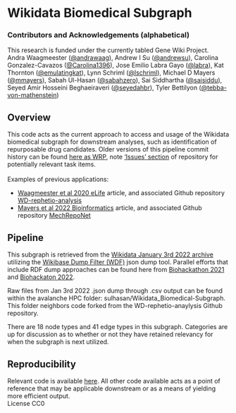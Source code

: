# Wikidata Biomedical Subgraph 

### Contributors and Acknowledgements (alphabetical)
This research is funded under the currently tabled Gene Wiki Project.
<br>
Andra Waagmeester ([@andrawaag](https://github.com/andrawaag)), Andrew I Su ([@andrewsu](https://github.com/andrewsu)), Carolina Gonzalez-Cavazos ([@Carolina1396](https://github.com/Carolina1396)), Jose Emilio Labra Gayo ([@labra](https://github.com/labra)), Kat Thornton ([@emulatingkat](https://github.com/emulatingkat)), Lynn Schriml ([@lschriml](https://github.com/lschriml)), Michael D Mayers ([@mmayers](https://github.com/mmayers12)), Sabah Ul-Hasan ([@sabahzero](https://github.com/sabahzero)), Sai Siddhartha ([@saisiddu](https://github.com/saisiddu)), Seyed Amir Hosseini Beghaeiraveri ([@seyedahbr](https://github.com/seyedahbr)), Tyler Bettilyon ([@tebba-von-mathenstein](https://github.com/tebba-von-mathenstein))

## Overview
This code acts as the current approach to access and usage of the Wikidata biomedical subgraph for downstream analyses, such as identification of repurposable drug candidates. Older versions of this pipeline commit history can be found [here as WRP](https://github.com/sabahzero/WRP), note [‘Issues’ section](https://github.com/sabahzero/WRP/issues) of repository for potentially relevant task items.
<br>
<br>
Examples of previous applications:<br>
* [Waagmeester et al 2020 eLife](https://elifesciences.org/articles/52614) article, and associated Github repository [WD-rephetio-analysis](https://github.com/SuLab/WD-rephetio-analysis)
* [Mayers et al 2022 Bioinformatics](https://academic.oup.com/bioinformatics/article/38/10/2880/6564220) article, and associated Github repository [MechRepoNet](https://github.com/SuLab/MechRepoNet/)

## Pipeline
This subgraph is retrieved from the [Wikidata January 3rd 2022 archive](https://academictorrents.com/details/229cfeb2331ad43d4706efd435f6d78f40a3c438) utilizing the [Wikibase Dump Filter (WDF)](https://github.com/maxlath/wikibase-dump-filter) json dump tool. Parallel efforts that include RDF dump approaches can be found here from [Biohackathon 2021](https://github.com/elixir-europe/biohackathon-projects-2021/tree/main/projects/21) and [Biohackaton 2022](https://github.com/elixir-europe/biohackathon-projects-2022/tree/main/11).

Raw files from Jan 3rd 2022 .json dump through .csv output can be found within the avalanche HPC folder: sulhasan/Wikidata_Biomedical-Subgraph. This folder neighbors code forked from the WD-rephetio-anaylysis Github repository.

There are 18 node types and 41 edge types in this subgraph. Categories are up for discussion as to whether or not they have retained relevancy for when the subgraph is next utilized.<br>

## Reproducibility
Relevant code is available [here](https://github.com/SuLab/Wikidata_Biomedical-Subgraph/blob/main/src/01a-DataUpload.ipynb). All other code available acts as a point of reference that may be applicable downstream or as a means of yielding more efficient output. 
<br>
License CC0
